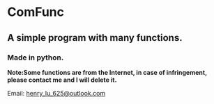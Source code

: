 # ComFunc
## A simple program with many functions.
### Made in python.

**Note:Some functions are from the Internet, in case of infringement, please contact me and I will delete it.**

Email: henry_lu_625@outlook.com
